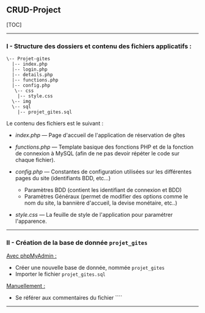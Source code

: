 ## CRUD-Project



[TOC]





----------------

### I - Structure des dossiers et contenu des fichiers applicatifs : 

```
\-- Projet-gites
  |-- index.php
  |-- login.php
  |-- details.php
  |-- functions.php
  |-- config.php
   \-- css
    |-- style.css
  \-- img
  \-- sql
  	|-- projet_gites.sql
```

Le contenu des fichiers est le suivant : 

- *index.php* — Page d'accueil de l'application de réservation de gîtes

- *functions.php* — Template basique des fonctions PHP et de la fonction de connexion à MySQL (afin de ne pas devoir répéter le code sur chaque fichier).

- *config.php* — Constantes de configuration utilisées sur les différentes pages du site (identifiants BDD, etc...)

  - Paramètres BDD (contient les identifiant de connexion et BDD)
  - Paramètres Généraux (permet de modifier des options comme le nom du site, la bannière d'accueil, la devise monétaire, etc..)

- *style.css* — La feuille de style de l'application pour paramétrer l'apparence.

  

-----------------

### II - Création de la base de donnée ``projet_gites``

<u>Avec phpMyAdmin :</u>

- Créer une nouvelle base de donnée, nommée ``projet_gites``
- Importer le fichier ``projet_gites.sql``

<u>Manuellement :</u> 

- Se référer aux commentaires du fichier ````

-------------------------------------------

### 
